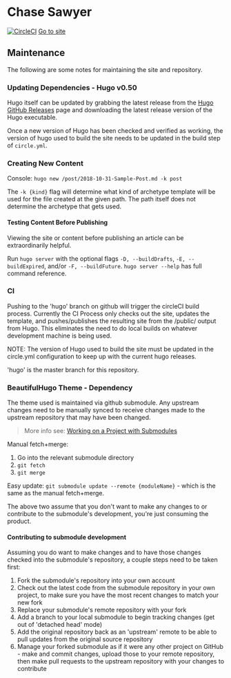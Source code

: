 # Chase Sawyer
[![CircleCI](https://circleci.com/gh/shadowimmage/shadowimmage.github.io.svg?style=svg)](https://circleci.com/gh/shadowimmage/shadowimmage.github.io)
[Go to site](https://chasesawyer.dev/)

## Maintenance

The following are some notes for maintaining the site and repository.

### Updating Dependencies - Hugo v0.50

Hugo itself can be updated by grabbing the latest release from the [Hugo GitHub Releases](https://github.com/gohugoio/hugo/releases) page and downloading the latest release version of the Hugo executable.

Once a new version of Hugo has been checked and verified as working, the version of hugo used to build the site needs to be updated in the build step of `circle.yml`.

### Creating New Content

Console:
`hugo new /post/2018-10-31-Sample-Post.md -k post`

The `-k {kind}` flag will determine what kind of archetype template will be used for the file created at the given path. The path itself does not determine the archetype that gets used.

#### Testing Content Before Publishing

Viewing the site or content before publishing an article can be extraordinarily helpful.

Run `hugo server` with the optional flags `-D, --buildDrafts`, `-E, --buildExpired`, and/or `-F, --buildFuture`. `hugo server --help` has full command reference.

### CI

Pushing to the 'hugo' branch on github will trigger the circleCI build process. Currently the CI Process only checks out the site, updates the template, and pushes/publishes the resulting site from the /public/ output from Hugo. This eliminates the need to do local builds on whatever development machine is being used.

NOTE: The version of Hugo used to build the site must be updated in the circle.yml configuration to keep up with the current hugo releases.

'hugo' is the master branch for this repository.

### BeautifulHugo Theme - Dependency

The theme used is maintained via github submodule. Any upstream changes need to be manually synced to receive changes made to the upstream repository that may have been changed.

> More info see: [Working on a Project with Submodules](https://git-scm.com/book/en/v2/Git-Tools-Submodules)

Manual fetch+merge:

1. Go into the relevant submodule directory
2. `git fetch`
3. `git merge`

Easy update: `git submodule update --remote {moduleName}` - which is the same as the manual fetch+merge.

The above two assume that you don't want to make any changes to or contribute to the submodule's development, you're just consuming the product.

#### Contributing to submodule development

Assuming you do want to make changes and to have those changes checked into the submodule's repository, a couple steps need to be taken first:

1. Fork the submodule's repository into your own account
2. Check out the latest code from the submodule repository in your own project, to make sure you have the most recent changes to match your new fork
3. Replace your submodule's remote repository with your fork
4. Add a branch to your local submodule to begin tracking changes (get out of 'detached head' mode)
5. Add the original repository back as an 'upstream' remote to be able to pull updates from the original source repository
6. Manage your forked submodule as if it were any other project on GitHub - make and commit changes, upload those to your remote repository, then make pull requests to the upstream repository with your changes to contribute
